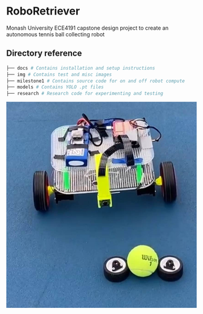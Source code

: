 # RoboRetriever
Monash University ECE4191 capstone design project to create an autonomous tennis ball collecting robot

## Directory reference
```bash
├── docs # Contains installation and setup instructions
├── img # Contains test and misc images
├── milestone1 # Contains source code for on and off robot compute
├── models # Contains YOLO .pt files
├── research # Research code for experimenting and testing
```

<div style="text-align: center;">
    <img src="img/img01.jpg" alt="RoboRetriever"/>
</div>